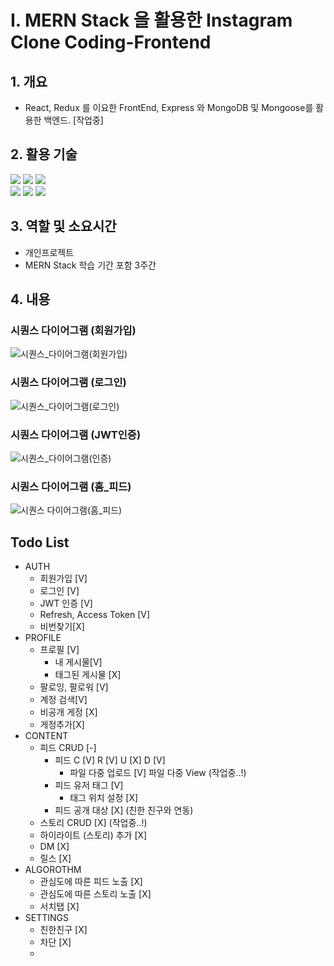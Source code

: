 # I. **MERN Stack 을 활용한 Instagram Clone Coding-Frontend**

## 1. 개요

- React, Redux 를 이요한 FrontEnd, Express 와 MongoDB 및 Mongoose를 활용한 백엔드. [작업중]

## 2. 활용 기술

<img src="https://img.shields.io/badge/React-61DAFB?style=for-the-badge&logo=react&logoColor=white"> <img src="https://img.shields.io/badge/Redux-764ABC?style=for-the-badge&logo=redux&logoColor=white">
<img src="https://img.shields.io/badge/Node.js-339933?style=for-the-badge&logo=node.js&logoColor=white"><br>
<img src="https://img.shields.io/badge/Express.js-000000?style=for-the-badge&logo=express&logoColor=white">
<img src="https://img.shields.io/badge/MongoDB-47A248?style=for-the-badge&logo=mongodb&logoColor=white"> <img src="https://img.shields.io/badge/JavaScript-F7DF1E?style=for-the-badge&logo=javascript&logoColor=black">

## 3. 역할 및 소요시간

- 개인프로젝트
- MERN Stack 학습 기간 포함 3주간

## 4. 내용

### 시퀀스 다이어그램 (회원가입)
![시퀀스_다이어그램(회원가입)](https://github.com/SMZZOL/Instagram_front/assets/103109967/56cb1463-49c1-4e21-bec3-4c4b45002558)
<BR/>
### 시퀀스 다이어그램 (로그인)
![시퀀스_다이어그램(로그인)](https://github.com/SMZZOL/Instagram_front/assets/103109967/310bac52-bf14-432e-96b1-1381e1ae48ed)
<BR>
### 시퀀스 다이어그램 (JWT인증)
![시퀀스_다이어그램(인증)](https://github.com/SMZZOL/Instagram_front/assets/103109967/d5289227-af21-4b81-94d4-51f0d31c2933)
<BR>
### 시퀀스 다이어그램 (홈_피드)
![시퀀스 다이어그램(홈_피드)](https://github.com/SMZZOL/Instagram_front/assets/103109967/2cc357a6-6da2-4499-a893-0b59a7bd3519)
<BR>









## Todo List

- AUTH
  - 회원가입 [V]
  - 로그인 [V]
  - JWT 인증 [V]
  - Refresh, Access Token [V]
  - 비번찾기[X]
- PROFILE
  - 프로필 [V]
    - 내 게시물[V]
    - 태그된 게시물 [X]
  - 팔로잉, 팔로워 [V]
  - 계정 검색[V]
  - 비공개 게정 [X]
  - 게정추가[X]
- CONTENT
  - 피드 CRUD [-]
    - 피드 C [V] R [V] U [X] D [V]
      - 파일 다중 업로드 [V] 파일 다중 View (작업중..!)
    - 피드 유저 태그 [V]
      - 태그 위치 설정 [X]
    - 피드 공개 대상 [X] (친한 친구와 연동)
  - 스토리 CRUD [X] (작업중..!)
  - 하이라이트 (스토리) 추가 [X]
  - DM [X]
  - 릴스 [X]
- ALGOROTHM
  - 관심도에 따른 피드 노출 [X]
  - 관심도에 따른 스토리 노출 [X]
  - 서치탭 [X]
- SETTINGS
  - 친한친구 [X]
  - 차단 [X]
  -
